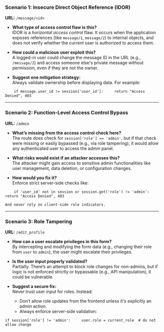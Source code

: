 ### **Scenario 1: Insecure Direct Object Reference (IDOR)**

**URL:** `/message/<id>`

- **What type of access control flaw is this?**  
    IDOR is a _horizontal access control_ flaw. It occurs when the application exposes references (like `message/1`, `message/2`) to internal objects, and does not verify whether the current user is authorized to access them.
    
- **How could a malicious user exploit this?**  
    A logged-in user could change the message ID in the URL (e.g., `/message/2`) and access someone else's private message without permission, even if they are not the owner.
    
- **Suggest one mitigation strategy:**  
    Always validate ownership before displaying data. For example:

```
    if message.user_id != session['user_id']:     return "Access Denied", 403
```
    

---

### **Scenario 2: Function-Level Access Control Bypass**

**URL:** `/admin`

- **What’s missing from the access control check here?**  
    The route does check for `session['role'] == 'admin'`, but if that check were missing or easily bypassed (e.g., via role tampering), it would allow any authenticated user to access the admin panel.
    
- **What risks would exist if an attacker accesses this?**  
    The attacker might gain access to sensitive admin functionalities like user management, data deletion, or configuration changes.
    
- **How would you fix it?**  
    Enforce strict server-side checks like:
   
```
    if 'user_id' not in session or session.get('role') != 'admin':     return "Access Denied", 403
```
    
    And never rely on client-side role indicators.
    

---

### **Scenario 3: Role Tampering**

**URL:** `/edit_profile`

- **How can a user escalate privileges in this form?**  
    By intercepting and modifying the form data (e.g., changing their role from `user` to `admin`), the user might escalate their privileges.
    
- **Is the user input properly validated?**  
    Partially. There’s an attempt to block role changes for non-admins, but if logic is not enforced strictly or bypassable (e.g., API manipulation), it could be vulnerable.
    
- **Suggest a secure fix:**  
    Never trust user input for roles. Instead:
    
    - Don’t allow role updates from the frontend unless it's explicitly an admin action.
    - Always enforce server-side validation:

```
if session['role'] != 'admin':     user.role = current_role  # do not allow change
```
